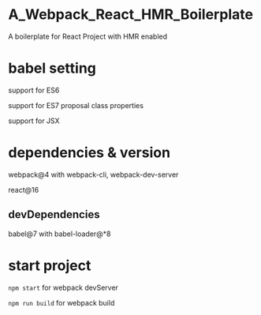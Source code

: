# A_Webpack_React_HMR_Boilerplate
 A boilerplate for React Project with HMR enabled

# babel setting
support for ES6

support for ES7 proposal class properties 

support for JSX

# dependencies & version
webpack@4 with webpack-cli, webpack-dev-server

react@16

## devDependencies
babel@7 with babel-loader@*8 

# start project
```npm start``` for webpack devServer

```npm run build``` for webpack build

